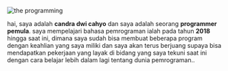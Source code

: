 ![the programming](https://encrypted-tbn0.gstatic.com/images?q=tbn:ANd9GcRS_MMbDuphvXumm6UXpoSlHF47Mswmo9Dyig&usqp=CAU)

hai, saya adalah **candra dwi cahyo** dan saya adalah seorang **programmer pemula**. saya mempelajari bahasa pemrograman ialah pada tahun **2018** hingga saat ini, dimana saya sudah bisa membuat beberapa program dengan keahlian yang saya miliki dan saya akan terus berjuang supaya bisa mendapatkan pekerjaan yang layak di bidang yang saya tekuni saat ini dengan cara belajar lebih dalam lagi tentang dunia pemrograman..
